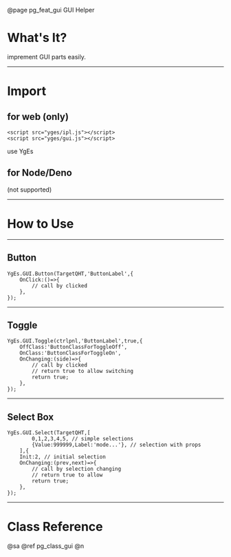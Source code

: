 ﻿@page pg_feat_gui GUI Helper

# What's It?

imprement GUI parts easily.  

-----
# Import

## for web (only)

```
<script src="yges/ipl.js"></script>
<script src="yges/gui.js"></script>
```
use YgEs

## for Node/Deno

(not supported)

-----
# How to Use

-----
## Button

```
YgEs.GUI.Button(TargetQHT,'ButtonLabel',{
	OnClick:()=>{
		// call by clicked 
	},
});
```

-----
## Toggle


```
YgEs.GUI.Toggle(ctrlpnl,'ButtonLabel',true,{
	OffClass:'ButtonClassForToggleOff',
	OnClass:'ButtonClassForToggleOn',
	OnChanging:(side)=>{
		// call by clicked 
		// return true to allow switching 
		return true;
	},
});
```

-----
## Select Box

```
YgEs.GUI.Select(TargetQHT,[
		0,1,2,3,4,5, // simple selections 
		{Value:999999,Label:'mode...'}, // selection with props 
	],{
	Init:2, // initial selection 
	OnChanging:(prev,next)=>{
		// call by selection changing 
		// return true to allow 
		return true;
	},
});

```

-----
# Class Reference

@sa @ref pg_class_gui @n

